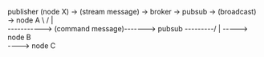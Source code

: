 publisher (node X) -> (stream message) -> broker -> pubsub -> (broadcast) -> node A
      \                                                         /         | \
       \-----------> (command message)-------> pubsub ---------/          |  \-----> node B
                                                                          \
                                                                           \----> node C
